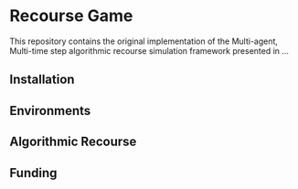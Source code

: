 # Recourse Game

This repository contains the original implementation of the Multi-agent,
Multi-time step algorithmic recourse simulation framework presented in ...

## Installation

## Environments

## Algorithmic Recourse

## Funding
